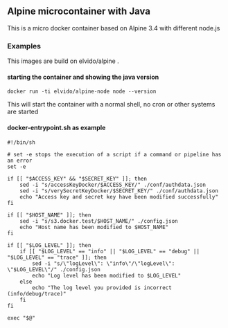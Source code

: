## Alpine microcontainer with Java

This is a micro docker container based on Alpine 3.4 with different node.js

### Examples

This images are build on elvido/alpine .

#### starting the container and showing the java version

	docker run -ti elvido/alpine-node node --version

This will start the container with a normal shell, no cron or other systems are started

#### docker-entrypoint.sh as example
```shell
#!/bin/sh

# set -e stops the execution of a script if a command or pipeline has an error
set -e

if [[ "$ACCESS_KEY" && "$SECRET_KEY" ]]; then
    sed -i "s/accessKeyDocker/$ACCESS_KEY/" ./conf/authdata.json
    sed -i "s/verySecretKeyDocker/$SECRET_KEY/" ./conf/authdata.json
    echo "Access key and secret key have been modified successfully"
fi

if [[ "$HOST_NAME" ]]; then
    sed -i "s/s3.docker.test/$HOST_NAME/" ./config.json
    echo "Host name has been modified to $HOST_NAME"
fi

if [[ "$LOG_LEVEL" ]]; then
    if [[ "$LOG_LEVEL" == "info" || "$LOG_LEVEL" == "debug" || "$LOG_LEVEL" == "trace" ]]; then
        sed -i "s/\"logLevel\": \"info\"/\"logLevel\": \"$LOG_LEVEL\"/" ./config.json
        echo "Log level has been modified to $LOG_LEVEL"
    else
        echo "The log level you provided is incorrect (info/debug/trace)"
    fi
fi

exec "$@"
```